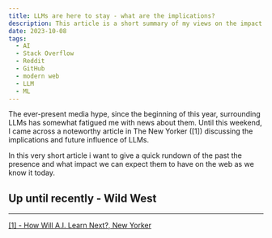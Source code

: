 ```yaml
---
title: LLMs are here to stay - what are the implications?
description: This article is a short summary of my views on the impact of LLMs on the transformation of the web as we know it today.
date: 2023-10-08
tags:
  - AI
  - Stack Overflow
  - Reddit
  - GitHub
  - modern web
  - LLM
  - ML
---
```


The ever-present media hype, since the beginning of this year, surrounding LLMs has somewhat fatigued me with news about them.
Until this weekend, I came across a noteworthy article in The New Yorker ([1]) discussing the implications and future influence of LLMs.

In this very short article i want to give a quick rundown of the past the presence and what impact we can expect them to have on the web as we know it today.

## Up until recently - Wild West

[//]: # (Similar to )

[//]: # (this leads to usage change)

[//]: # (explicit implications for especially programmers -> chatgpt instead of SO)

[//]: # ()
[//]: # (how can AI improve to keep up with evolving questions / knowledge needed?)

[//]: # ()
[//]: # (thoughts on OpenSource / Conglumeration of knowledge by big corporate)

---
<a href="https://www.newyorker.com/science/annals-of-artificial-intelligence/how-will-ai-learn-next" target="_blank">[1] -  How Will A.I. Learn Next?, New Yorker</a>    
